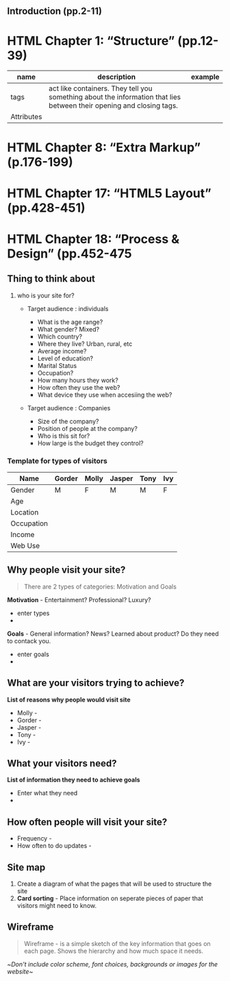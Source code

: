 
## Introduction (pp.2-11)


# HTML Chapter 1: “Structure” (pp.12-39)

name|description| example
---- | ---- | ----
tags | act like containers. They tell you something about the information that lies between their opening and closing tags.| <p> </p>
Attributes | 


# HTML Chapter 8: “Extra Markup” (p.176-199)



# HTML Chapter 17: “HTML5 Layout” (pp.428-451)


# HTML Chapter 18: “Process & Design” (pp.452-475

## Thing to think about
1. who is your site for?

     * Target audience : individuals
        * What is the age range?
        * What gender? Mixed?
        * Which country?
        * Where they live? Urban, rural, etc
        * Average income?
        * Level of education?
        * Marital Status
        * Occupation?
        * How many hours they work?
        * How often they use the web?
        * What device they use when accesiing the web?

     * Target audience : Companies
        * Size of the company?
        * Position of people at the company?
        * Who is this sit for?
        * How large is the budget they control?

### Template for types of visitors

Name| Gorder| Molly| Jasper| Tony| Ivy
--- | --- | --- | --- | --- | --- 
Gender|M |F |M |M |F
Age|
Location|
Occupation|
Income|
Web Use|

## Why people visit your site?

> There are 2 types of categories: Motivation and Goals

**Motivation** - Entertainment? Professional? Luxury?
* enter types
* 

**Goals** - General information? News? Learned about product? Do they need to contack you.
* enter goals
* 

## What are your visitors trying to achieve?

**List of reasons why people would visit site**
* Molly -
* Gorder - 
* Jasper - 
* Tony -
* Ivy -

## What your visitors need?

**List of information they need to achieve goals**
* Enter what they need
* 

## How often people will visit your site?
* Frequency - 
* How often to do updates -

## Site map

1. Create a diagram of what the pages that will be used to structure the site
2. **Card sorting** - Place information on seperate pieces of paper that visitors might need to know.


## Wireframe
> Wireframe - is a simple sketch of the key information that goes on each page. Shows the hierarchy and how much space it needs.

 ~*Don't include color scheme, font choices, backgrounds or images for the website*~
